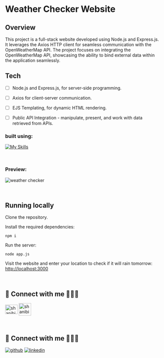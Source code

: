 #  Weather Checker Website

## Overview
This project is a full-stack website developed using Node.js and Express.js. It leverages the Axios HTTP client for seamless communication with the OpenWeatherMap API. The project focuses on integrating the OpenWeatherMap API, showcasing the ability to bind external data within the application seamlessly.

## Tech
- [ ] Node.js and Express.js, for server-side programming.
- [ ] Axios for client-server communication.
- [ ] EJS Templating, for dynamic HTML rendering.
- [ ] Public API Integration - manipulate, present, and work with data retrieved from APIs.


### built using:
[![My Skills](https://skillicons.dev/icons?i=js,react,html,css)](https://skillicons.dev)

<br>

### Preview:

![weather checker](https://github.com/shanibider/Weather-Website-Public-API/assets/72359805/c40fc899-f08e-41c0-9f91-f2cc460d1858)

<br>


## Running locally
Clone the repository.

Install the required dependencies:

```shell
npm i
```

Run the server:

```shell
node app.js
```

Visit the website and enter your location to check if it will rain tomorrow: [http://localhost:3000](http://localhost:3000)

<br>

## 🔗 Connect with me 👩‍💻😊
<p align="left">
<a href="https://linkedin.com/in/shanibider" target="blank"><img align="center" src="https://raw.githubusercontent.com/rahuldkjain/github-profile-readme-generator/master/src/images/icons/Social/linked-in-alt.svg" alt="shanibider" height="30" width="40" /></a>
<a style="margin-left: 145x;" href="mailto:shanibider@gmail.com"><img align="center" src="https://img.icons8.com/ios-glyphs/30/000000/new-post.png" alt="shanibider@gmail.com" height="40" width="40" /></a>
</p>

<br>

## 🔗 Connect with me 👩‍💻😊
[![github](https://img.shields.io/badge/my_github-000?style=for-the-badge&logo=github&logoColor=white)](https://github.com/shanibider)
[![linkedin](https://img.shields.io/badge/linkedin-0A66C2?style=for-the-badge&logo=linkedin&logoColor=white)](https://www.linkedin.com/in/shani-bider-0848b8177/)

